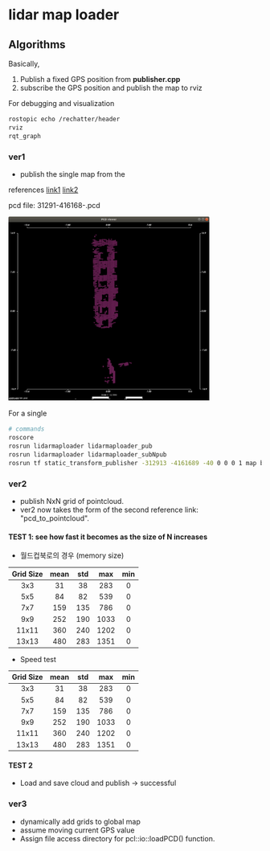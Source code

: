 # lidar map loader

## Algorithms
Basically,
1. Publish a fixed GPS position from **publisher.cpp**
2. subscribe the GPS position and publish the map to rviz

For debugging and visualization
```sh
rostopic echo /rechatter/header
rviz
rqt_graph
```
### ver1
* publish the single map from the

references
[link1](http://wiki.ros.org/pcl_ros)
[link2](https://github.com/ros-perception/perception_pcl/blob/melodic-devel/pcl_ros/tools/pcd_to_pointcloud.cpp)

pcd file: 31291-416168-.pcd

<img src="/images/ver1.png" alt="pcd" width="400"/>

For a single
```sh
# commands
roscore
rosrun lidarmaploader lidarmaploader_pub
rosrun lidarmaploader lidarmaploader_subNpub
rosrun tf static_transform_publisher -312913 -4161689 -40 0 0 0 1 map base_link 10
```
### ver2
* publish NxN grid of pointcloud.
* ver2 now takes the form of the second reference link: "pcd_to_pointcloud".

#### TEST 1: see how fast it becomes as the size of N increases
* 월드컵북로의 경우 (memory size)

| Grid Size   | mean        | std         | max         | min           |
| :---:       | :----:      | :----:      |    :----:   |   :----:      |
| 3x3         | 31          | 38          | 283         |  0            |
| 5x5         | 84          | 82          | 539         |  0            |
| 7x7         | 159         | 135         | 786         |  0            |
| 9x9         | 252         | 190         | 1033        |  0            |
| 11x11       | 360         | 240         | 1202        |  0            |
| 13x13       | 480         | 283         | 1351        |  0            |

* Speed test

| Grid Size   | mean        | std         | max         | min           |
| :---:       | :----:      | :----:      |    :----:   |   :----:      |
| 3x3         | 31          | 38          | 283         |  0            |
| 5x5         | 84          | 82          | 539         |  0            |
| 7x7         | 159         | 135         | 786         |  0            |
| 9x9         | 252         | 190         | 1033        |  0            |
| 11x11       | 360         | 240         | 1202        |  0            |
| 13x13       | 480         | 283         | 1351        |  0            |

#### TEST 2
* Load and save cloud and publish -> successful


### ver3
* dynamically add grids to global map
* assume moving current GPS value
* Assign file access directory for pcl::io::loadPCD() function.

